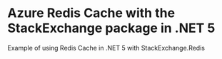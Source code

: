 #  Azure Redis Cache with the StackExchange package in .NET 5
Example of using Redis Cache in .NET 5 with StackExchange.Redis

